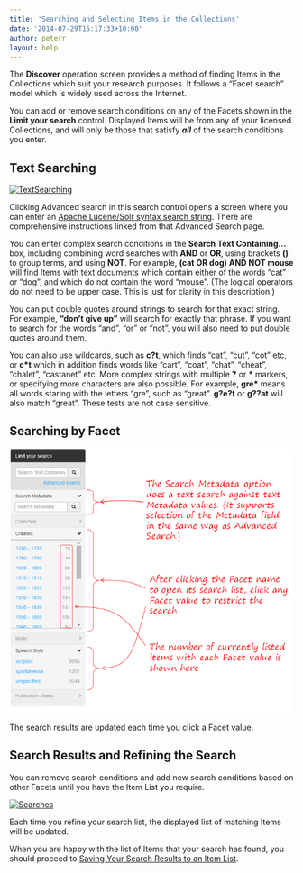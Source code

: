 ```yaml
---
title: 'Searching and Selecting Items in the Collections'
date: '2014-07-29T15:17:33+10:00'
author: peterr
layout: help
---
```


The **Discover** operation screen provides a method of finding Items in the Collections which suit your research purposes. It follows a “Facet search” model which is widely used across the Internet.

You can add or remove search conditions on any of the Facets shown in the **Limit your search** control. Displayed Items will be from any of your licensed Collections, and will only be those that satisfy ***all*** of the search conditions you enter.

## **Text Searching**

[![TextSearching](http://bigasc.science.mq.edu.au/wp-content/uploads/2014/07/TextSearching.png)](/assets/files/2014/07/TextSearching.png)

Clicking Advanced search in this search control opens a screen where you can enter an [Apache Lucene/Solr syntax search string](http://lucene.apache.org/core/2_9_4/queryparsersyntax.html). There are comprehensive instructions linked from that Advanced Search page.

You can enter complex search conditions in the **Search Text Containing…** box, including combining word searches with **AND** or **OR**, using brackets **()** to group terms, and using **NOT**. For example, **(cat OR dog) AND NOT mouse** will find Items with text documents which contain either of the words “cat” or “dog”, and which do not contain the word “mouse”. (The logical operators do not need to be upper case. This is just for clarity in this description.)

You can put double quotes around strings to search for that exact string. For example, **“don’t give up”** will search for exactly that phrase. If you want to search for the words “and”, “or” or “not”, you will also need to put double quotes around them.

You can also use wildcards, such as **c?t**, which finds “cat”, “cut”, “cot” etc, or **c\*t** which in addition finds words like “cart”, “coat”, “chat”, “cheat”, “chalet”, “castanet” etc. More complex strings with multiple **?** or **\*** markers, or specifying more characters are also possible. For example, **gre\*** means all words staring with the letters “gre”, such as “great”. **g?e?t** or **g??at** will also match “great”. These tests are not case sensitive.

## **Searching by Facet**

![SearchSelection](/assets/files/2014/07/SearchSelection.png)

The search results are updated each time you click a Facet value.

## **Search Results and Refining the Search**

You can remove search conditions and add new search conditions based on other Facets until you have the Item List you require.

[![Searches](http://bigasc.science.mq.edu.au/wp-content/uploads/2014/07/Searches.png)](/assets/files/2014/07/Searches.png)

Each time you refine your search list, the displayed list of matching Items will be updated.

When you are happy with the list of Items that your search has found, you should proceed to [Saving Your Search Results to an Item List](/help/discovering-and-searching-the-collections/saving-your-search-results-to-an-item-list "Saving Your Search Results to an Item List").